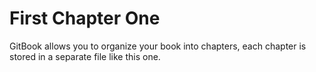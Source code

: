 # First Chapter One

GitBook allows you to organize your book into chapters, each chapter is stored in a separate file like this one.

